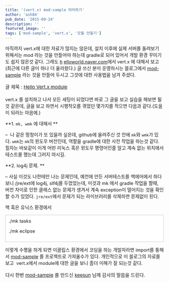 ```yaml
---
title: '(vert.x) mod-sample 따라하기'
author: 'ash84'
pub_date: '2015-09-24'
description: ''
featured_image: ''
tags: ['mod-sample', 'vert.x', '모듈 만들기']
---
```



<span style="font-size: 11pt;">아직까지 vert.x에 대한 자료가 많지는 않은데, 설치 이후에 실제 서버를 돌려보기 위해서는 mod 라는 것을 만들어야 하는데 gradle로 되어 있어서 개발 환경 꾸미기도 쉽지 않은것 같다. 그래도 [h](http://helloworld.naver.com) [elloworld.naver.com](http://helloworld.naver.com)에서 vert.x 에 대해서 보고 (최근에 다른 글이 하나 더 올라왔다.) 글 쓰신 분이 운영하시는 블로그에서 [mod-sample](https://github.com/keesun/mod-sample) 라는 것을 만들어 두시고 그것에 대한 사용법을 남겨 주셨다. </span>

<span style="font-size: 11pt;">  
</span>

<span style="font-size: 15px; line-height: 29px;">글 제목 : [Hello Vert.x module](http://whiteship.me/?p=13619) </span>

<span style="font-size: 11pt;">vert.x 를 설치하고 나서 모든 세팅이 되었다면 바로 그 글을 보고 실습을 해보면 될것 같은데, 글을 보고 하면서 시행착오를 겪었던 몇가지를 적으면 다음과 같다.(도움이 되라는 마음에.)</span>

<span style="font-size: 11pt;">**1. `mk, wmk` 에 대해서 **</span>

<span style="font-size: 11pt;">–  나 같은 멍청이가 또 있을까 싶은데, github에 올려주신 것 안에 `mk`와 `wmk`가 있다. `wmk`는 `mk`의 윈도우 버전인데, 역할을 gradle에 대한 사전 작업을 하는것 같다. 필자는 바보같이 이게 어떤 리눅스 혹은 윈도우 명령어인줄 알고 계속 없는 위치에서 테스트를 했는데 그러지 마시길. </span>

<span style="font-size: 11pt;">**2. log4j 문제. **</span>

<span style="font-size: 11pt;">– 사실 이것도 나한테만 나는 문제인데, 예전에 만든 서버테스트를 맥에어에서 하다 보니 /jre/ext에 log4j, slf4j를 두었었는데, 이것과 mk 에서 gradle 작업을 할때, 버전 차이로 인한 클래스 없는 문제가 생겨서 계속 exception이 떨어지는 것을 확인 할 수가 있었다. `jre/ext`에서 문제가 되는 라이브러리를 삭제하면 문제없이 된다. </span>

<span style="font-size: 11pt;">맥 혹은 유닉스 환경에서 </span>

<div class="txc-textbox" style="border: 1px solid rgb(203, 203, 203); background-color: rgb(255, 255, 255); padding: 10px;"><span style="font-size: 11pt;">./mk tasks</span>

<span style="font-size: 11pt;">./mk eclipse</span>

</div><span style="font-size: 11pt;">  
</span>

<span style="font-size: 11pt;">이렇게 수행을 하게 되면 이클립스 환경에서 코딩을 하는 개발자라면 import를 통해서 [mod-sample](https://github.com/keesun/mod-sample) 를 프로젝트로 가져올수가 있다. 개인적으로 이 블로그의 자료를 보고  vert.x에서 module에 대한 글을 보니 좀더 이해가 잘 되는것 같다. </span>

<span style="font-size: 11pt;">  
</span>

<span style="font-size: 15px; line-height: 29px;">다시 한번 [mod-sample](https://github.com/keesun/mod-sample) 를 만드신 [keesun](https://github.com/keesun) 님께 감사의 말씀을 드린다. </span>



